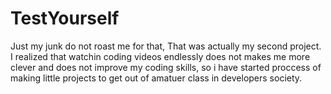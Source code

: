 # TestYourself
Just my junk do not roast me for that, That was actually my second project.
  I realized that watchin coding videos endlessly does not makes me more
  clever and does not improve my coding skills, so i have started proccess of
  making little projects to get out of amatuer class in developers society.
